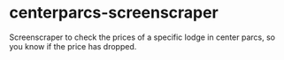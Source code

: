 # centerparcs-screenscraper
Screenscraper to check the prices of a specific lodge in center parcs, so you know if the price has dropped.
